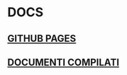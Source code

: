 # DOCS

## [GITHUB PAGES](https://yakuzaishi-swe.github.io/docs/)

## [DOCUMENTI COMPILATI](https://github.com/Yakuzaishi-SWE/docs/tree/gh-pages)
